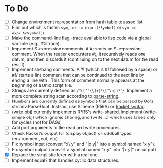To Do
========================================================================

- [ ] Change environment representation from hash table to assoc list.
- [ ] Find out which is faster: `sym, ok := expr.(*Symbol)` or `sym :=
  expr.AsSymbol()`.
- [ ] Make the command-line flag -trace available to lisp code via a global
  variable (e.g., #%trace).
- [ ] Implement S-expression comments.
  A #; starts an S-expression comment. When the reader encounters #;, it
  recursively reads one datum, and then discards it (continuing on to the next
  datum for the read result).
- [ ] Implement shebang comments.
  A #!  (which is #! followed by a space) or #!/ starts a line comment that can
  be continued to the next line by ending a line with \. This form of comment
  normally appears at the beginning of a Unix script file.
- [ ] Strings are currently defined as `/"([^"\\]+|\\[^\n])*"/`. Implement a
  more complete string scan according to [parse-string](
  https://docs.racket-lang.org/reference/reader.html#%28part._parse-string%29).
- [ ] Numbers are currently defined as symbols that can be parsed by Go's
  strconv.ParseFloat. Instead, use Scheme (R5RS) or [Racket syntax](
  https://docs.racket-lang.org/reference/reader.html#%28part._parse-number%29).  
- [ ] (write obj) currently implements R7RS's write-shared. Implement
  (write-simple obj) which ignores sharing, and (write ...) which uses labels
  only for cycles (not for DAGs).
- [ ] Add port arguments to the read and write procedures.
- [ ] Check Racket's output for (display object) on oddball types (environment,
  eof, etc)
- [ ] Fix symbol input (convert "x\ y" and "|x y|" into a symbol named "x y").
- [ ] Fix symbol output (convert a symbol named "x y" into "|x y|" on output)
- [X] Replace the simplistic lexer with a real one.
- [ ] Implement equal? that handles cyclic data structures.
